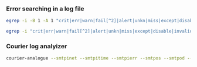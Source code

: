 ### Error searching in a log file

```bash
egrep -i -B 1 -A 1 "crit|err|warn|fail[^2]|alert|unkn|miss|except|disable|invalid|cannot|denied" /var/log/dmesg | grep -vi "intERRupt"

egrep -i "crit|err|warn|fail[^2]|alert|unkn|miss|except|disable|invalid|cannot|denied" /var/log/syslog | grep -vi "intERRupt"
```

### Courier log analyizer

```bash
courier-analogue --smtpinet --smtpitime --smtpierr --smtpos --smtpod --smtpof --imapnet --imaptime --imapbyuser --imapbylength --imapbyxfer --noisy --title="text" /var/log/mail.log
```
